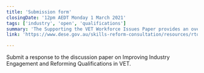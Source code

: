 ```yaml
---
title: 'Submission form'
closingDate: '12pm AEDT Monday 1 March 2021'
tags: ['industry', 'open', 'qualifications']
summary: 'The Supporting the VET Workforce Issues Paper provides an overview of the VET workforce key themes for the development of the VET Workforce Quality Strategy.'
link: 'https://www.dese.gov.au/skills-reform-consultation/resources/rto-quality-issues-paper'

---
```

Submit a response to the discussion paper on Improving Industry Engagement and Reforming Qualifications in VET.

